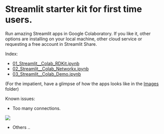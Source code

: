 # Streamlit starter kit for first time users. 
Run amazing Streamlit apps in Google Colaboratory. 
If you like it, other options are installing on your local machine, other cloud service or requesting a free account in Streamlit Share.


Index:
- [01_Streamlit__Colab_RDKit.ipynb](https://github.com/napoles-uach/streamlit_apps/blob/check_colab/Streamlit_Colab/01_Streamlit__Colab_RDKit.ipynb)
- [02_Streamlit__Colab_Networkx.ipynb](https://github.com/napoles-uach/streamlit_apps/blob/main/Streamlit_Colab/02_Streamlit__Colab_Networkx.ipynb)
- [03_Streamlit__Colab_Demo.ipynb](https://github.com/napoles-uach/streamlit_apps/blob/main/Streamlit_Colab/02_Streamlit__Colab_Demo.ipynb)

(For the impatient, have a glimpse of how the apps looks like in the [Images](https://github.com/napoles-uach/streamlit_apps/tree/main/Streamlit_Colab/Images) folder)


Known issues:
- Too many connections.

![](https://github.com/napoles-uach/streamlit_apps/blob/main/Streamlit_Colab/Images/TooMany.png)

- Others ..

